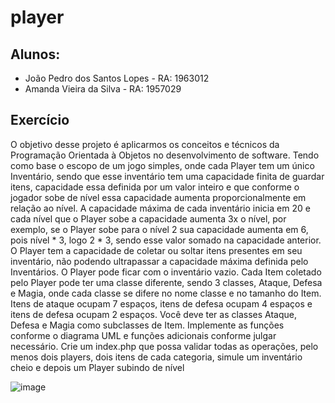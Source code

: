 # player

## Alunos: 
- João Pedro dos Santos Lopes - RA: 1963012
- Amanda Vieira da Silva - RA: 1957029

## Exercício  

O objetivo desse projeto é aplicarmos os conceitos e técnicos da
Programação Orientada à Objetos no desenvolvimento de software.
Tendo como base o escopo de um jogo simples, onde cada Player tem
um único Inventário, sendo que esse inventário tem uma capacidade finita
de guardar itens, capacidade essa definida por um valor inteiro e que
conforme o jogador sobe de nível essa capacidade aumenta
proporcionalmente em relação ao nível. A capacidade máxima de cada
inventário inicia em 20 e cada nível que o Player sobe a capacidade
aumenta 3x o nível, por exemplo, se o Player sobe para o nível 2 sua
capacidade aumenta em 6, pois nível * 3, logo 2 * 3, sendo esse valor
somado na capacidade anterior. O Player tem a capacidade de coletar ou
soltar itens presentes em seu inventário, não podendo ultrapassar a
capacidade máxima definida pelo Inventários. O Player pode ficar com o
inventário vazio. Cada Item coletado pelo Player pode ter uma classe
diferente, sendo 3 classes, Ataque, Defesa e Magia, onde cada classe se
difere no nome classe e no tamanho do Item. Itens de ataque ocupam 7
espaços, itens de defesa ocupam 4 espaços e itens de defesa ocupam 2
espaços. Você deve ter as classes Ataque, Defesa e Magia como
subclasses de Item. Implemente as funções conforme o diagrama UML e
funções adicionais conforme julgar necessário. Crie um index.php que
possa validar todas as operações, pelo menos dois players, dois itens de
cada categoria, simule um inventário cheio e depois um Player subindo de
nível

![image](https://github.com/jotapelopes/player/assets/127902932/b862a08d-a70f-41d9-9a58-2513a434e745)
